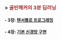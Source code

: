 ### > <span style="color:brown"> 골빈해커의 3분 딥러닝 </span>
#### - 3장: [텐서플로 프로그래밍](http://htmlpreview.github.io/?https://github.com/donddog/CodePractice/blob/master/Python/Books%26Following/%EA%B3%A8%EB%B9%88%ED%95%B4%EC%BB%A4%EC%9D%98%203%EB%B6%84%20%EB%94%A5%EB%9F%AC%EB%8B%9D/html/3%EC%9E%A5%20%ED%85%90%EC%84%9C%ED%94%8C%EB%A1%9C%20%ED%94%84%EB%A1%9C%EA%B7%B8%EB%9E%98%EB%B0%8D.html)
#### - 4장: [기본 신경망 구현](http://htmlpreview.github.io/?https://github.com/donddog/CodePractice/blob/master/Python/Books%26Following/%EA%B3%A8%EB%B9%88%ED%95%B4%EC%BB%A4%EC%9D%98%203%EB%B6%84%20%EB%94%A5%EB%9F%AC%EB%8B%9D/html/4%EC%9E%A5%20%EA%B8%B0%EB%B3%B8%20%EC%8B%A0%EA%B2%BD%EB%A7%9D%20%EA%B5%AC%ED%98%84.html)

